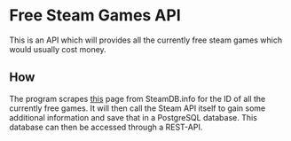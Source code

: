 # Free Steam Games API
This is an API which will provides all the currently free steam games which would usually cost money.

## How
The program scrapes [this](https://steamdb.info/upcoming/free/) page from SteamDB.info for the ID of all the currently free games. It will then call the Steam API itself to gain some additional information and save that in a PostgreSQL database. This database can then be accessed through a REST-API.